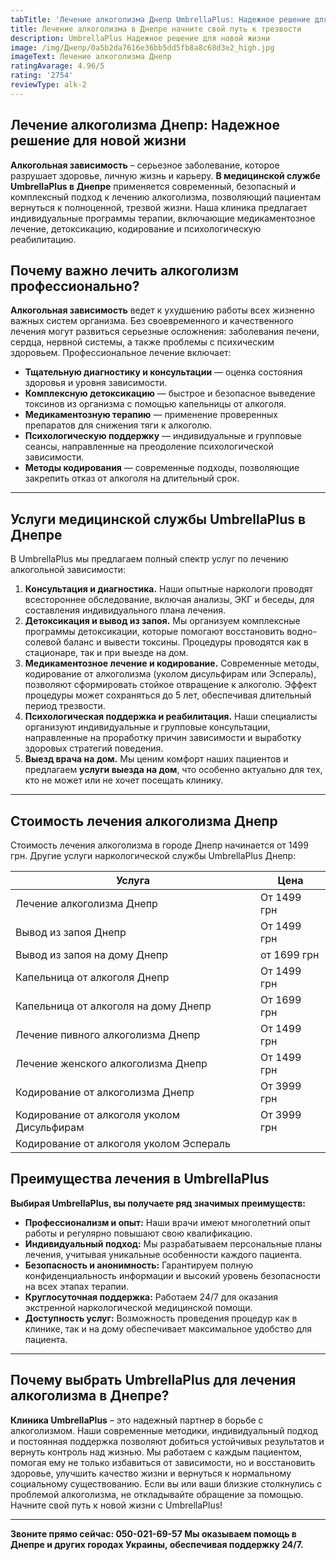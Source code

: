 ```yaml
---
tabTitle: 'Лечение алкоголизма Днепр UmbrellaPlus: Надежное решение для новой жизни'
title: Лечение алкоголизма в Днепре начните свой путь к трезвости
description: UmbrellaPlus Надежное решение для новой жизни
image: /img/Днепр/0a5b2da7616e36bb5dd5fb8a8c68d3e2_high.jpg
imageText: Лечение алкоголизма Днепр
ratingAvarage: 4.96/5
rating: '2754'
reviewType: alk-2
---
```


## Лечение алкоголизма Днепр: Надежное решение для новой жизни

**Алкогольная зависимость** – серьезное заболевание, которое разрушает здоровье, личную жизнь и карьеру. **В медицинской службе UmbrellaPlus в Днепре** применяется современный, безопасный и комплексный подход к лечению алкоголизма, позволяющий пациентам вернуться к полноценной, трезвой жизни. Наша клиника предлагает индивидуальные программы терапии, включающие медикаментозное лечение, детоксикацию, кодирование и психологическую реабилитацию.

## Почему важно лечить алкоголизм профессионально?

**Алкогольная зависимость** ведет к ухудшению работы всех жизненно важных систем организма. Без своевременного и качественного лечения могут развиться серьезные осложнения: заболевания печени, сердца, нервной системы, а также проблемы с психическим здоровьем. Профессиональное лечение включает:

* **Тщательную диагностику и консультации** — оценка состояния здоровья и уровня зависимости.
* **Комплексную детоксикацию** — быстрое и безопасное выведение токсинов из организма с помощью капельницы от алкоголя.
* **Медикаментозную терапию** — применение проверенных препаратов для снижения тяги к алкоголю.
* **Психологическую поддержку** — индивидуальные и групповые сеансы, направленные на преодоление психологической зависимости.
* **Методы кодирования** — современные подходы, позволяющие закрепить отказ от алкоголя на длительный срок.

***

## Услуги медицинской службы UmbrellaPlus в Днепре

В UmbrellaPlus мы предлагаем полный спектр услуг по лечению алкогольной зависимости:

1. **Консультация и диагностика.** Наши опытные наркологи проводят всестороннее обследование, включая анализы, ЭКГ и беседы, для составления индивидуального плана лечения.
2. **Детоксикация и вывод из запоя.** Мы организуем комплексные программы детоксикации, которые помогают восстановить водно-солевой баланс и вывести токсины. Процедуры проводятся как в стационаре, так и при выезде на дом.
3. **Медикаментозное лечение и кодирование.** Современные методы, кодирование от алкоголизма (уколом дисульфирам или Эспераль), позволяют сформировать стойкое отвращение к алкоголю. Эффект процедуры может сохраняться до 5 лет, обеспечивая длительный период трезвости.
4. **Психологическая поддержка и реабилитация.** Наши специалисты организуют индивидуальные и групповые консультации, направленные на проработку причин зависимости и выработку здоровых стратегий поведения.
5. **Выезд врача на дом.** Мы ценим комфорт наших пациентов и предлагаем **услуги выезда на дом**, что особенно актуально для тех, кто не может или не хочет посещать клинику.

***

## Стоимость лечения алкоголизма Днепр

Стоимость лечения алкоголизма в городе Днепр начинается от 1499 грн. Другие услуги наркологической службы UmbrellaPlus Днепр:

| Услуга                                     | Цена        |
| ------------------------------------------ | ----------- |
| Лечение алкоголизма Днепр                  | От 1499 грн |
| Вывод из запоя Днепр                       | От 1499 грн |
| Вывод из запоя на дому Днепр               | от 1699 грн |
| Капельница от алкоголя Днепр               | От 1499 грн |
| Капельница от алкоголя на дому Днепр       | От 1699 грн |
| Лечение пивного алкоголизма Днепр          | От 1499 грн |
| Лечение женского алкоголизма Днепр         | От 1499 грн |
| Кодирование от алкоголизма Днепр           | От 3999 грн |
| Кодирование от алкоголя уколом Дисульфирам | От 3999 грн |
| Кодирование от алкоголя уколом Эспераль    |             |

## Преимущества лечения в UmbrellaPlus

**Выбирая UmbrellaPlus, вы получаете ряд значимых преимуществ:**

* **Профессионализм и опыт:** Наши врачи имеют многолетний опыт работы и регулярно повышают свою квалификацию.
* **Индивидуальный подход:** Мы разрабатываем персональные планы лечения, учитывая уникальные особенности каждого пациента.
* **Безопасность и анонимность:** Гарантируем полную конфиденциальность информации и высокий уровень безопасности на всех этапах терапии.
* **Круглосуточная поддержка:** Работаем 24/7 для оказания экстренной наркологической медицинской помощи.
* **Доступность услуг:** Возможность проведения процедур как в клинике, так и на дому обеспечивает максимальное удобство для пациента.

***

## Почему выбрать UmbrellaPlus для лечения алкоголизма в Днепре?

**Клиника UmbrellaPlus** – это надежный партнер в борьбе с алкоголизмом. Наши современные методики, индивидуальный подход и постоянная поддержка позволяют добиться устойчивых результатов и вернуть контроль над жизнью. Мы работаем с каждым пациентом, помогая ему не только избавиться от зависимости, но и восстановить здоровье, улучшить качество жизни и вернуться к нормальному социальному существованию. Если вы или ваши близкие столкнулись с проблемой алкоголизма, не откладывайте обращение за помощью. Начните свой путь к новой жизни с UmbrellaPlus!

***

**Звоните прямо сейчас: 050-021-69-57
Мы оказываем помощь в Днепре и других городах Украины, обеспечивая поддержку 24/7.**
